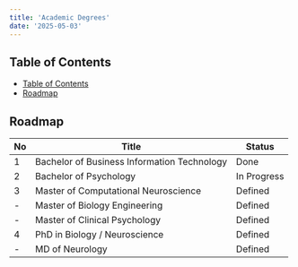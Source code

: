 ```yaml
---
title: 'Academic Degrees'
date: '2025-05-03'
---
```


## Table of Contents

- [Table of Contents](#table-of-contents)
- [Roadmap](#roadmap)

## Roadmap

| No  | Title                                       | Status      |
| --- | ------------------------------------------- | ----------- |
| 1   | Bachelor of Business Information Technology | Done        |
| 2   | Bachelor of Psychology                      | In Progress |
| 3   | Master of Computational Neuroscience        | Defined     |
| -   | Master of Biology Engineering               | Defined     |
| -   | Master of Clinical Psychology               | Defined     |
| 4   | PhD in Biology / Neuroscience               | Defined     |
| -   | MD of Neurology                             | Defined     |
